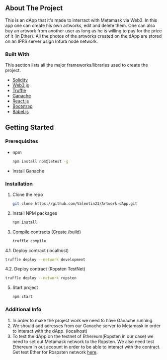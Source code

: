 
<!-- ABOUT THE PROJECT -->
## About The Project

This is an dApp that it's made to interract with Metamask via Web3. In this app one can create his own artworks, edit and delete them. One can also buy an artwork from another user as long as he is willing to pay for the price of it (in Ether). All the photos of the artworks created on the dApp are stored on an IPFS server usign Infura node network.



### Built With

This section lists all the major frameworks/libraries used to create the project.

* [Solidity](https://solidity-es.readthedocs.io/es/latest/)
* [Web3.js](https://web3js.readthedocs.io/en/v1.5.2/)
* [Truffle](https://trufflesuite.com/truffle/)
* [Ganache](https://trufflesuite.com/ganache/)
* [React.js](https://reactjs.org/)
* [Bootstrap](https://getbootstrap.com)
* [Babel.js](https://babeljs.io)


<!-- GETTING STARTED -->
## Getting Started


### Prerequisites

* npm
  ```sh
  npm install npm@latest -g
  ```
* Install Ganache
  
### Installation

1. Clone the repo
   ```sh
   git clone https://github.com/Valentin23/Artwork-dApp.git
   ```
2. Install NPM packages
   ```sh
   npm install
   ```
3. Compile contracts (Create /build)
   ```sh
   truffle compile
   ```
4.1. Deploy contract (localhost)
   ```sh
   truffle deploy --network development
   ```
4.2. Deploy contract (Ropsten TestNet)
   ```sh
   truffle deploy --network ropsten
   ```
5. Start project
   ```sh
   npm start
   ```
   
### Additional Info

1. In order to make the project work we need to have Ganache running.
2. We should add adresses from our Ganache server to Metamask in order to interact with the dApp. (localhost)
3. To test the dApp on the testnet of Ethereum(Ropsten in our case) we need to set out Metamask network to the Ropsten. We also need test Ethereum in out account in order to be able to interact with the contract. Get test Ether for Rospsten network [here](https://faucet.ropsten.be).
